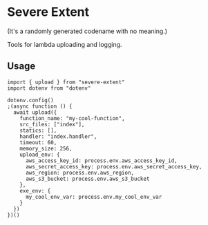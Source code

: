 # Severe Extent

(It's a randomly generated codename with no meaning.)

Tools for lambda uploading and logging.

## Usage

```
import { upload } from "severe-extent"
import dotenv from "dotenv"

dotenv.config()
;(async function () {
  await upload({
    function_name: "my-cool-function",
    src_files: ["index"],
    statics: [],
    handler: "index.handler",
    timeout: 60,
    memory_size: 256,
    upload_env: {
      aws_access_key_id: process.env.aws_access_key_id,
      aws_secret_access_key: process.env.aws_secret_access_key,
      aws_region: process.env.aws_region,
      aws_s3_bucket: process.env.aws_s3_bucket
    },
    exe_env: {
      my_cool_env_var: process.env.my_cool_env_var
    }
  })
})()
```
